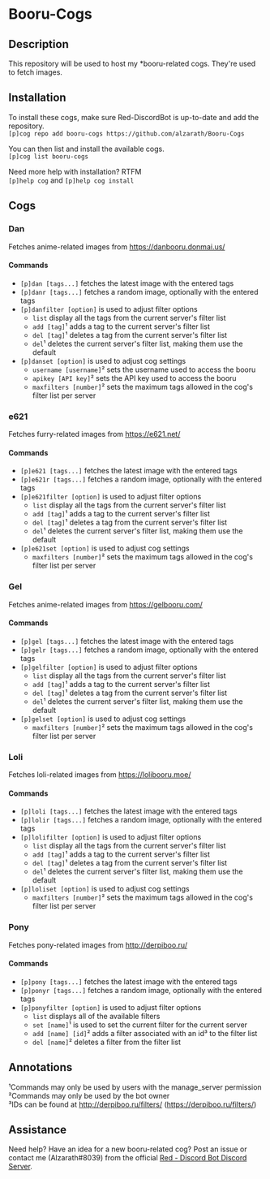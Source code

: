 # Booru-Cogs

## Description
This repository will be used to host my *booru-related cogs. They're used to fetch images.

## Installation
To install these cogs, make sure Red-DiscordBot is up-to-date and add the repository.  
`[p]cog repo add booru-cogs https://github.com/alzarath/Booru-Cogs`

You can then list and install the available cogs.  
`[p]cog list booru-cogs`

Need more help with installation? RTFM  
`[p]help cog` and `[p]help cog install`

## Cogs
### Dan
Fetches anime-related images from https://danbooru.donmai.us/

#### Commands
- `[p]dan [tags...]` fetches the latest image with the entered tags  
- `[p]danr [tags...]` fetches a random image, optionally with the entered tags  
- `[p]danfilter [option]` is used to adjust filter options  
    - `list` display all the tags from the current server's filter list  
    - `add [tag]`¹ adds a tag to the current server's filter list  
    - `del [tag]`¹ deletes a tag from the current server's filter list
    - `del`¹ deletes the current server's filter list, making them use the default
- `[p]danset [option]` is used to adjust cog settings  
    - `username [username]`² sets the username used to access the booru  
    - `apikey [API key]`² sets the API key used to access the booru  
    - `maxfilters [number]`² sets the maximum tags allowed in the cog's filter list per server

### e621
Fetches furry-related images from https://e621.net/

#### Commands
- `[p]e621 [tags...]` fetches the latest image with the entered tags  
- `[p]e621r [tags...]` fetches a random image, optionally with the entered tags  
- `[p]e621filter [option]` is used to adjust filter options  
    - `list` display all the tags from the current server's filter list  
    - `add [tag]`¹ adds a tag to the current server's filter list  
    - `del [tag]`¹ deletes a tag from the current server's filter list
    - `del`¹ deletes the current server's filter list, making them use the default
- `[p]e621set [option]` is used to adjust cog settings  
    - `maxfilters [number]`² sets the maximum tags allowed in the cog's filter list per server

### Gel
Fetches anime-related images from https://gelbooru.com/

#### Commands
- `[p]gel [tags...]` fetches the latest image with the entered tags  
- `[p]gelr [tags...]` fetches a random image, optionally with the entered tags  
- `[p]gelfilter [option]` is used to adjust filter options  
    - `list` display all the tags from the current server's filter list  
    - `add [tag]`¹ adds a tag to the current server's filter list  
    - `del [tag]`¹ deletes a tag from the current server's filter list
    - `del`¹ deletes the current server's filter list, making them use the default
- `[p]gelset [option]` is used to adjust cog settings  
    - `maxfilters [number]`² sets the maximum tags allowed in the cog's filter list per server

### Loli
Fetches loli-related images from https://lolibooru.moe/

#### Commands
- `[p]loli [tags...]` fetches the latest image with the entered tags  
- `[p]lolir [tags...]` fetches a random image, optionally with the entered tags  
- `[p]lolifilter [option]` is used to adjust filter options  
    - `list` display all the tags from the current server's filter list  
    - `add [tag]`¹ adds a tag to the current server's filter list  
    - `del [tag]`¹ deletes a tag from the current server's filter list
    - `del`¹ deletes the current server's filter list, making them use the default
- `[p]loliset [option]` is used to adjust cog settings  
    - `maxfilters [number]`² sets the maximum tags allowed in the cog's filter list per server

### Pony
Fetches pony-related images from http://derpiboo.ru/

#### Commands
- `[p]pony [tags...]` fetches the latest image with the entered tags  
- `[p]ponyr [tags...]` fetches a random image, optionally with the entered tags  
- `[p]ponyfilter [option]` is used to adjust filter options  
    - `list` displays all of the available filters  
    - `set [name]`¹ is used to set the current filter for the current server  
    - `add [name] [id]`² adds a filter associated with an id³ to the filter list  
    - `del [name]`² deletes a filter from the filter list

## Annotations
¹Commands may only be used by users with the manage_server permission  
²Commands may only be used by the bot owner  
³IDs can be found at http://derpiboo.ru/filters/ (https://derpiboo.ru/filters/<ID Number>)

## Assistance
Need help? Have an idea for a new booru-related cog? Post an issue or contact me (Alzarath#8039) from the official [Red - Discord Bot Discord Server](https://discord.gg/0k4npTwMvTpv9wrh).
